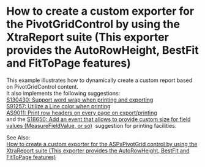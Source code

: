 # How to create a custom exporter for the PivotGridControl by using the XtraReport suite (This exporter provides the AutoRowHeight, BestFit and FitToPage features)


<p>This example illustrates how to dynamically create a custom report based on PivotGridControl content.<br /> It also implements the following suggestions:<br /><a href="https://www.devexpress.com/Support/Center/p/S130430">S130430: Support word wrap when printing and exporting</a><br /><a href="https://www.devexpress.com/Support/Center/p/S91257">S91257: Utilize a Line color when printing</a><br /><a href="https://www.devexpress.com/Support/Center/p/AS9011">AS9011: Print row headers on every page on export/printing</a><br />and the <a href="https://www.devexpress.com/Support/Center/p/S18650">S18650: Add an event that allows to provide custom size for field values (MeasureFieldValue, or so)</a>  suggestion for printing facilities.</p>
<p>See Also:<br /> <a href="https://www.devexpress.com/Support/Center/p/E2686">How to create a custom exporter for the ASPxPivotGrid control by using the XtraReport suite (This exporter provides the AutoRowHeight, BestFit and FitToPage features)</a></p>

<br/>


